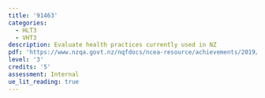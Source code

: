 ```yaml
---
title: '91463'
categories:
  - HLT3
  - VHT3
description: Evaluate health practices currently used in NZ
pdf: 'https://www.nzqa.govt.nz/nqfdocs/ncea-resource/achievements/2019/as91463.pdf'
level: '3'
credits: '5'
assessment: Internal
ue_lit_reading: true
---
```


